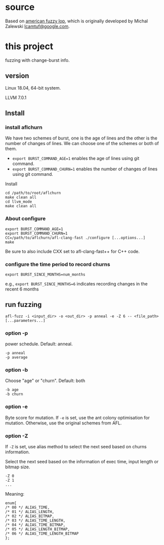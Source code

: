# source
Based on [american fuzzy lop](https://github.com/google/AFL), which is originally developed by Michal Zalewski <lcamtuf@google.com>.

# this project

fuzzing with change-burst info.

## version
Linux 18.04, 64-bit system. 

LLVM 7.0.1


## Install

   
### install aflchurn
We have two schemes of burst, one is the age of lines and the other is the number of changes of lines. 
We can choose one of the schemes or both of them.

- `export BURST_COMMAND_AGE=1` enables the age of lines using git command.
- `export BURST_COMMAND_CHURN=1` enables the number of changes of lines using git command.

Install

    cd /path/to/root/aflchurn
    make clean all
    cd llvm_mode
    make clean all



### About configure

    export BURST_COMMAND_AGE=1
    export BURST_COMMAND_CHURN=1
    CC=/path/to/aflchurn/afl-clang-fast ./configure [...options...]
    make

Be sure to also include CXX set to afl-clang-fast++ for C++ code.

### configure the time period to record churns

    export BURST_SINCE_MONTHS=num_months

e.g., `export BURST_SINCE_MONTHS=6` indicates recording changes in the recent 6 months

## run fuzzing

    afl-fuzz -i <input_dir> -o <out_dir> -p anneal -e -Z 6 -- <file_path> [...parameters...]

### option -p
power schedule. Default: anneal.

    -p anneal
    -p average

### option -b
Choose "age" or "churn". Default: both

    -b age
    -b churn

### option -e
Byte score for mutation. 
If `-e` is set, use the ant colony optimisation for mutation.
Otherwise, use the original schemes from AFL.

### option -Z
If `-Z` is set, use alias method to select the next seed based on churns information.

Select the next seed based on the information of exec time, input length or bitmap size.

    -Z 0
    -Z 1
    ...

Meaning:

    enum{
    /* 00 */ ALIAS_TIME,
    /* 01 */ ALIAS_LENGTH,
    /* 02 */ ALIAS_BITMAP,
    /* 03 */ ALIAS_TIME_LENGTH,
    /* 04 */ ALIAS_TIME_BITMAP,
    /* 05 */ ALIAS_LENGTH_BITMAP,
    /* 06 */ ALIAS_TIME_LENGTH_BITMAP
    };

